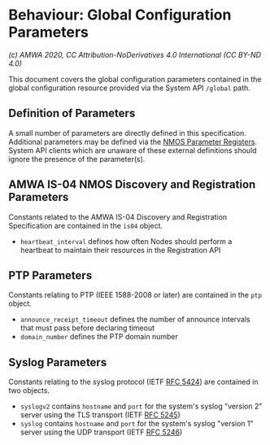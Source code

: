 # Behaviour: Global Configuration Parameters

_(c) AMWA 2020, CC Attribution-NoDerivatives 4.0 International (CC BY-ND 4.0)_

This document covers the global configuration parameters contained in the global configuration resource provided via the System API `/global` path.

## Definition of Parameters

A small number of parameters are directly defined in this specification.
Additional parameters may be defined via the [NMOS Parameter Registers](https://github.com/AMWA-TV/nmos-parameter-registers).
System API clients which are unaware of these external definitions should ignore the presence of the parameter(s).

## AMWA IS-04 NMOS Discovery and Registration Parameters

Constants related to the AMWA IS-04 Discovery and Registration Specification are contained in the `is04` object.

* `heartbeat_interval` defines how often Nodes should perform a heartbeat to maintain their resources in the Registration API

## PTP Parameters

Constants relating to PTP (IEEE 1588-2008 or later) are contained in the `ptp` object.

* `announce_receipt_timeout` defines the number of announce intervals that must pass before declaring timeout
* `domain_number` defines the PTP domain number

## Syslog Parameters

Constants relating to the syslog protocol (IETF [RFC 5424](https://tools.ietf.org/html/rfc5424)) are contained in two objects.

* `syslogv2` contains `hostname` and `port` for the system's syslog "version 2" server using the TLS transport (IETF [RFC 5245](https://tools.ietf.org/html/rfc5425))
* `syslog` contains `hostname` and `port` for the system's syslog "version 1" server using the UDP transport (IETF [RFC 5246](https://tools.ietf.org/html/rfc5426))
